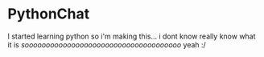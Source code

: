 # PythonChat

I started learning python so i'm making this...
i dont know really know what it is *sooooooooooooooooooooooooooooooooooooo* yeah :/
